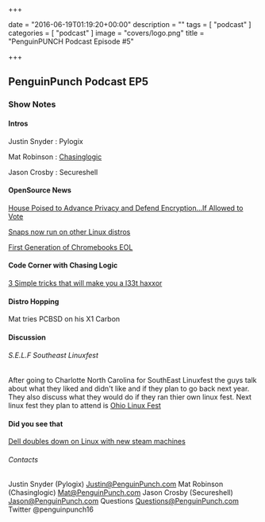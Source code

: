 +++

date = "2016-06-19T01:19:20+00:00"
description = ""
tags = [ "podcast" ]
categories = [ "podcast" ]
image = "covers/logo.png"
title = "PenguinPUNCH Podcast Episode #5"

+++

##  PenguinPunch Podcast EP5 

### Show Notes

#### Intros
Justin Snyder : Pylogix

Mat Robinson : [Chasinglogic](https://twitter.com/chasinglogic)

Jason Crosby : Secureshell

#### OpenSource News
[House Poised to Advance Privacy and Defend Encryption…If Allowed to Vote](https://www.eff.org/deeplinks/2016/06/house-poised-advance-privacy-defend-encryption-if-allowed-vote)

[Snaps now run on other Linux distros](https://insights.ubuntu.com/2016/06/14/universal-snap-packages-launch-on-multiple-linux-distros/)

[First Generation of Chromebooks EOL](http://betanews.com/2016/06/10/google-chromebook-end-of-life/)


#### Code Corner with Chasing Logic
[3 Simple tricks that will make you a l33t haxxor](http://incolumitas.com/2016/06/08/typosquatting-package-managers/)

#### Distro Hopping
Mat tries PCBSD on his X1 Carbon

#### Discussion
###### S.E.L.F Southeast Linuxfest
After going to Charlotte North Carolina for SouthEast Linuxfest the guys talk about what they liked and didn't like and if they plan to go back next year. They also discuss what they would do if they ran thier own linux fest.
Next linux fest they plan to attend is [Ohio Linux Fest](https://ohiolinux.org/)

#### Did you see that
[Dell doubles down on Linux with new steam machines](http://www.pcworld.com/article/3083172/after-a-slow-start-dell-turns-up-the-dial-on-steam-machines.html)

###### Contacts
Justin Snyder (Pylogix) Justin@PenguinPunch.com
Mat Robinson (Chasinglogic) Mat@PenguinPunch.com
Jason Crosby (Secureshell) Jason@PenguinPunch.com
Questions Questions@PenguinPunch.com
Twitter @penguinpunch16






